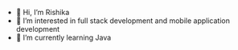 - 👋 Hi, I’m Rishika
- 👀 I’m interested in full stack development and mobile application development
- 🌱 I’m currently learning Java



